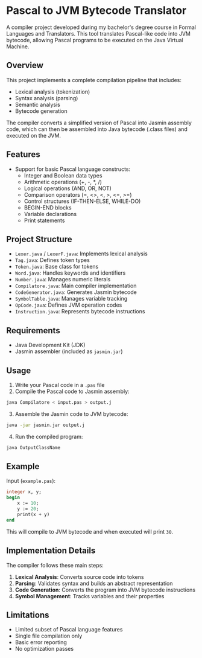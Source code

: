 # Pascal to JVM Bytecode Translator

A compiler project developed during my bachelor's degree course in Formal Languages and Translators. This tool translates Pascal-like code into JVM bytecode, allowing Pascal programs to be executed on the Java Virtual Machine.

## Overview

This project implements a complete compilation pipeline that includes:
- Lexical analysis (tokenization)
- Syntax analysis (parsing)
- Semantic analysis
- Bytecode generation

The compiler converts a simplified version of Pascal into Jasmin assembly code, which can then be assembled into Java bytecode (.class files) and executed on the JVM.

## Features

- Support for basic Pascal language constructs:
  - Integer and Boolean data types
  - Arithmetic operations (+, -, *, /)
  - Logical operations (AND, OR, NOT)
  - Comparison operators (=, <>, <, >, <=, >=)
  - Control structures (IF-THEN-ELSE, WHILE-DO)
  - BEGIN-END blocks
  - Variable declarations
  - Print statements

## Project Structure

- `Lexer.java` / `LexerF.java`: Implements lexical analysis
- `Tag.java`: Defines token types
- `Token.java`: Base class for tokens
- `Word.java`: Handles keywords and identifiers
- `Number.java`: Manages numeric literals
- `Compilatore.java`: Main compiler implementation
- `CodeGenerator.java`: Generates Jasmin bytecode
- `SymbolTable.java`: Manages variable tracking
- `OpCode.java`: Defines JVM operation codes
- `Instruction.java`: Represents bytecode instructions

## Requirements

- Java Development Kit (JDK)
- Jasmin assembler (included as `jasmin.jar`)

## Usage

1. Write your Pascal code in a `.pas` file
2. Compile the Pascal code to Jasmin assembly:
```bash
java Compilatore < input.pas > output.j
```

3. Assemble the Jasmin code to JVM bytecode:
```bash
java -jar jasmin.jar output.j
```

4. Run the compiled program:
```bash
java OutputClassName
```

## Example

Input (`example.pas`):
```pascal
integer x, y;
begin
    x := 10;
    y := 20;
    print(x + y)
end
```

This will compile to JVM bytecode and when executed will print `30`.

## Implementation Details

The compiler follows these main steps:

1. **Lexical Analysis**: Converts source code into tokens
2. **Parsing**: Validates syntax and builds an abstract representation
3. **Code Generation**: Converts the program into JVM bytecode instructions
4. **Symbol Management**: Tracks variables and their properties

## Limitations

- Limited subset of Pascal language features
- Single file compilation only
- Basic error reporting
- No optimization passes